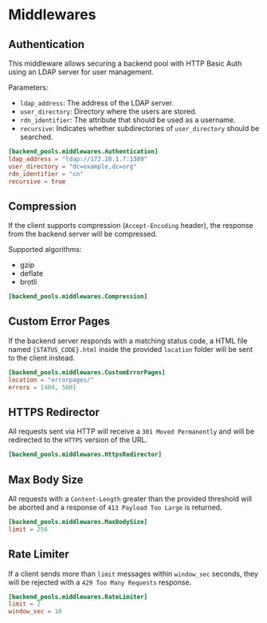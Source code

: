 # Middlewares

## Authentication

This middleware allows securing a backend pool with HTTP Basic Auth using an LDAP server for user management.

Parameters:

* `ldap_address`: The address of the LDAP server.
* `user_directory`: Directory where the users are stored.
* `rdn_identifier`: The attribute that should be used as a username.
* `recursive`: Indicates whether subdirectories of `user_directory` should be searched.

```toml
[backend_pools.middlewares.Authentication]
ldap_address = "ldap://172.28.1.7:1389"
user_directory = "dc=example,dc=org"
rdn_identifier = "cn"
recursive = true
```

## Compression

If the client supports compression (`Accept-Encoding` header), the response from the backend server will be compressed.

Supported algorithms:

- gzip
- deflate
- brotli

```toml
[backend_pools.middlewares.Compression]
```

## Custom Error Pages

If the backend server responds with a matching status code, a HTML file named `{STATUS_CODE}.html` inside the provided `location` folder will be sent to the client instead.

```toml
[backend_pools.middlewares.CustomErrorPages]
location = "errorpages/"
errors = [404, 500]
```

## HTTPS Redirector

All requests sent via HTTP will receive a `301 Moved Permanently` and will be redirected to the `HTTPS` version of the URL.

```toml
[backend_pools.middlewares.HttpsRedirector]
```

## Max Body Size

All requests with a `Content-Length` greater than the provided threshold will be aborted and a response of `413 Payload Too Large` is returned.

```toml
[backend_pools.middlewares.MaxBodySize]
limit = 256
```

## Rate Limiter

If a client sends more than `limit` messages within `window_sec` seconds, they will be rejected with a `429 Too Many Requests` response.

```toml
[backend_pools.middlewares.RateLimiter]
limit = 2
window_sec = 10
```
